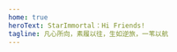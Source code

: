 ```yaml
---
home: true
heroText: StarImmortal：Hi Friends!
tagline: 凡心所向，素履以往，生如逆旅，一苇以航
---
```


<template>
    <div class="container">
        <div class="footer">
          MIT Licensed | Copyright © 2022&nbsp;&nbsp;
          <a
            href="https://beian.miit.gov.cn"
            target="_blank"
            rel="nofollow me noopener noreferrer"
          >
          闽ICP备2022002343号-2
          </a>
        </div>
    </div>
</template>

<script>
  export default {
    data() {
      return {}
    },
    mounted() {},
    methods: {}
  }
</script>

<style scoped>
@import '/assets/font/font.css';

.footer {
  position: absolute;
  bottom: 0;
  transform: translate(-50%, -50%);
  left: 50%;
  clear:both;
  border-top: none !important;
}
</style>